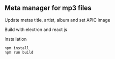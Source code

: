 ## Meta manager for mp3 files

Update metas title, artist, album and set APIC image

Build with electron and react js

Installation
```
npm install
npm run build
```

